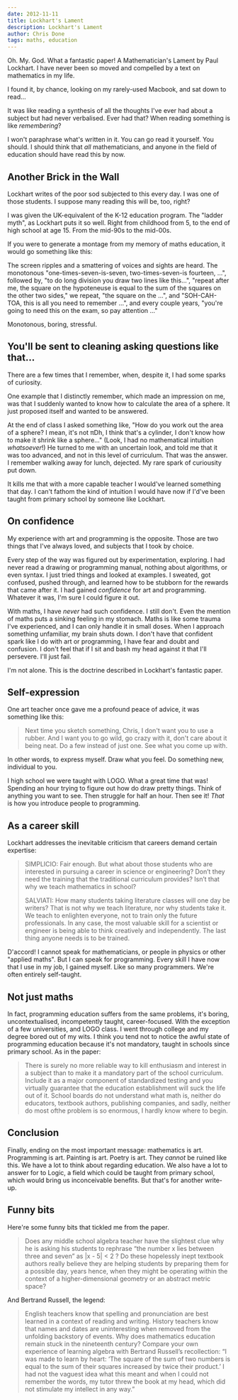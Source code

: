 ```yaml
---
date: 2012-11-11
title: Lockhart's Lament
description: Lockhart's Lament
author: Chris Done
tags: maths, education
---
```


Oh. My. God. What a fantastic paper! A Mathematician's Lament by Paul
Lockhart. I have never been so moved and compelled by a text on
mathematics in my life.

I found it, by chance, looking on my rarely-used Macbook, and sat down
to read...

It was like reading a synthesis of all the thoughts I've ever had
about a subject but had never verbalised. Ever had that? When reading
something is like *remembering*?

I won't paraphrase what's written in it. You can go read it
yourself. You should. I should think that *all* mathematicians, and
anyone in the field of education should have read this by now.

## Another Brick in the Wall

Lockhart writes of the poor sod subjected to this every day. I was one
of those students. I suppose many reading this will be, too, right?

I was given the UK-equivalent of the K-12 education program. The "ladder
myth", as Lockhart puts it so well. Right from childhood from 5, to the
end of high school at age 15. From the mid-90s to the mid-00s.

If you were to generate a montage from my memory of maths education,
it would go something like this:

The screen ripples and a smattering of voices and sights are
heard. The monotonous "one-times-seven-is-seven, two-times-seven-is
fourteen, ...", followed by, "to do long division you draw two lines
like this...", "repeat after me, the square on the hypoteneuse is
equal to the sum of the squares on the other two sides," we repeat,
"the square on the ...", and "SOH-CAH-TOA, this is all you need to
remember ...", and every couple years, "you're going to need this on
the exam, so pay attention ..."

Monotonous, boring, stressful.

## You'll be sent to cleaning asking questions like that...

There are a few times that I remember, when, despite it, I had
some sparks of curiosity.

One example that I distinctly remember, which made an impression on
me, was that I suddenly wanted to know how to calculate the area of a
sphere. It just proposed itself and wanted to be answered.

At the end of class I asked something like, "How do you work out the
area of a sphere? I mean, it's not πDh, I think that's a cylinder, I
don't know how to make it shrink like a sphere..." (Look, I had no
mathematical intuition *whatsoever*!)  He turned to me with an uncertain
look, and told me that it was too advanced, and not in this level of
curriculum. That was the answer. I remember walking away for lunch,
dejected. My rare spark of curiousity put down.

It kills me that with a more capable teacher I would've learned
something that day. I can't fathom the kind of intuition I would have
now if I'd've been taught from primary school by someone like
Lockhart.

## On confidence

My experience with art and programming is the
opposite. Those are two things that I've always loved, and subjects that
I took by choice.

Every step of the way was figured out by experimentation, exploring. I
had never read a drawing or programming manual, nothing about
algorithms, or even syntax. I just tried things and looked at
examples. I sweated, got confused, pushed through, and learned how to be
stubborn for the rewards that came after it. I had gained *confidence*
for art and programming. Whatever it was, I'm sure I could figure it
out.

With maths, I have *never* had such confidence. I still don't. Even the
mention of maths puts a sinking feeling in my stomach. Maths is like
some trauma I've experienced, and I can only handle it in small
doses. When I approach something unfamiliar, my brain shuts down. I
don't have that confident spark like I do with art or programming, I
have fear and doubt and confusion. I don't feel that if I sit and bash
my head against it that I'll persevere. I'll just fail.

I'm not alone. This is the doctrine described in Lockhart's fantastic
paper.

## Self-expression

One art teacher once gave me a profound peace of advice, it was
something like this:

> Next time you sketch something, Chris, I don't want you to use a
> rubber. And I want you to go wild, go crazy with it, don't care about
> it being neat. Do a few instead of just one. See what you come up
> with.

In other words, to express myself. Draw what you feel. Do something new,
individual to you.

I high school we were taught with LOGO. What a great time that was!
Spending an hour trying to figure out how do draw pretty things. Think
of anything you want to see. Then struggle for half an hour. Then see
it!  *That* is how you introduce people to programming.

## As a career skill

Lockhart addresses the inevitable criticism that careers demand
certain expertise:

> SIMPLICIO: Fair enough.  But what about those students who are
> interested in pursuing a career in science or engineering?  Don’t they
> need the training that the traditional curriculum provides?  Isn’t
> that why we teach mathematics in school?
>
> SALVIATI: How many students taking literature classes will one day be
> writers? That is not why we teach literature, nor why students take
> it.  We teach to enlighten everyone, not to train only the future
> professionals.  In any case, the most valuable skill for a scientist
> or engineer is being able to think creatively and independently.  The
> last thing anyone needs is to be trained.

D'accord! I cannot speak for mathematicians, or people in physics or other
"applied maths". But I can speak for programming. Every skill I have now
that I use in my job, I gained myself. Like so many programmers. We're
often entirely self-taught.

## Not just maths

In fact, programming education suffers from the same problems, it's
boring, uncontextualised, incompetently taught, career-focused. With the
exception of a few universities, and LOGO class. I went through college
and my degree bored out of my wits. I think you tend not to notice the
awful state of programming education because it's not mandatory, taught
in schools since primary school. As in the paper:

> There is surely no more reliable way to kill enthusiasm and interest
> in a subject than to make it a mandatory part of the school
> curriculum.  Include it as a major component of standardized testing
> and you virtually guarantee that the education establishment will suck
> the life out of it.  School boards do not understand what math is,
> neither do educators, textbook authors, publishing companies, and
> sadly, neither do most ofthe problem is so enormous, I hardly know
> where to begin.

## Conclusion

Finally, ending on the most important message: mathematics is
art. Programming is art. Painting is art. Poetry is art. They *cannot*
be ruined like this. We have a lot to think about regarding
education. We also have a lot to answer for to Logic, a field which
could be taught from primary school, which would bring us inconceivable
benefits. But that's for another write-up.

## Funny bits

Here're some funny bits that tickled me from the paper.

> Does any middle school algebra teacher have the slightest clue why he
> is asking his students to rephrase “the number x lies between three
> and seven” as |x - 5| < 2 ?  Do these hopelessly inept textbook
> authors really believe they are helping students by preparing them for
> a possible day, years hence, when they might be operating within the
> context of a higher-dimensional geometry or an abstract metric space?

And Bertrand Russell, the legend:

> English teachers know that spelling and pronunciation are best learned
> in a context of reading and writing.  History teachers know that names
> and dates are uninteresting when removed from the unfolding backstory
> of events.  Why does mathematics education remain stuck in the
> nineteenth century?  Compare your own experience of learning algebra
> with Bertrand Russell’s recollection: “I was made to learn by heart:
> ‘The square of the sum of two numbers is equal to the sum of their
> squares increased by twice their product.’ I had not the vaguest idea
> what this meant and when I could not remember the words, my tutor
> threw the book at my head, which did not stimulate my intellect in any
> way.”

